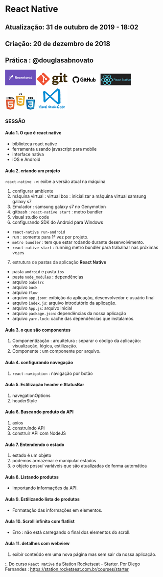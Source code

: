 # React Native

## Atualização: 31 de outubro de 2019 - 18:02
## Criação: 20 de dezembro de 2018
## Prática : @douglasabnovato

![Rocketseat](/images/logo-rocketseat.png)
![Git](/images/logo-git.png)
![GitHub](/images/logo-github.png) 
![React Native](/images/logo-react-native.png)
![HTML-CSS-JS](/images/logo-html-css-js.jpeg)
![VSCode](/images/logo-VSCode.png)

### SESSÃO

#### Aula 1. O que é react native
- biblioteca react native
- ferramenta usando javascript para mobile 
- interface nativa
- iOS e Android

#### Aula 2. criando um projeto
`react-native -v`: exibe a versão atual na máquina<br>
1. configurar ambiente
2. máquina virtual : virtual box : inicializar a máquina virtual samsung galaxy s7
3. Emulador : samsung galaxy s7 no Genymotion
4. gitbash : `react-native start` : metro bundler
5. visual studio code
6. configurando SDK do Android para Windows
- `react-native run-android`
- run : somente para 1ª vez por projeto.
- `metro bundler` : tem que estar rodando durante desenvolvimento.
- `react-native start` : running metro bundler para trabalhar nas próximas vezes
7. estrutura de pastas da aplicação **React Native**
- pasta `android` e pasta `ios`
- pasta `node_modules` : dependências
- arquivo `babelrc`
- arquivo `buck`
- arquivo `flow`
- arquivo `app.json`: exibição da aplicação, desenvolvedor e usuário final
- arquivo `index.js`: arquivo introdutório da aplicação.
- arquivo `App.js`: arquivo inicial
- arquivo `package.json`: dependências da nossa aplicação
- arquivo `yarn.lock`: cache das dependências que instalamos.

#### Aula 3. o que são componentes 
1. Componentização : arquitetura : separar o código da aplicação: visualização, lógica, estilização.
2. Componente : um componente por arquivo.

#### Aula 4. configurando navegação
1. `react-navigation` : navigação por botão

#### Aula 5. Estilização header e StatusBar
1. navegationOptions
2. headerStyle

#### Aula 6. Buscando produto da API
1. axios
2. construíndo API
3. construir API com NodeJS

#### Aula 7. Entendendo o estado
1. estado é um objeto 
2. podemos armazenar e manipular estados
3. o objeto possuí variáveis que são atualizadas de forma automática

#### Aula 8. Listando produtos
- Importando informações da API.

#### Aula 9. Estilizando lista de produtos
- Formatação das informações em elementos.

#### Aula 10. Scroll infinito com flatlist
- Erro : não está carregando o final dos elementos do scroll. 

#### Aula 11. detalhes com webview
1. exibir conteúdo em uma nova página mas sem sair da nossa aplicação.

:. Do curso `React Native` da Station Rocketseat - Starter.
Por Diego Fernandes : https://station.rocketseat.com.br/courses/starter
